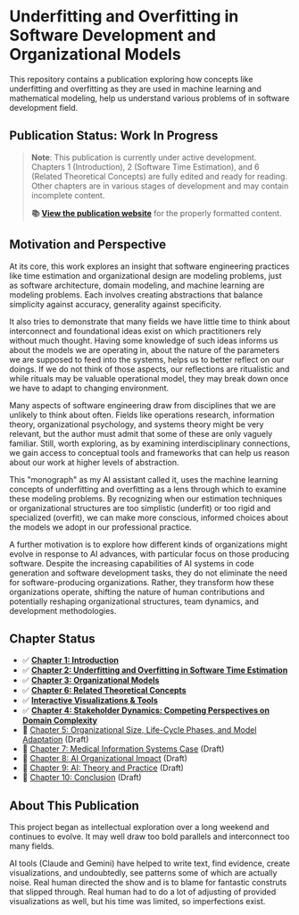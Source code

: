 # Underfitting and Overfitting in Software Development and Organizational Models

This repository contains a publication exploring how concepts like underfitting
and overfitting as they are used in machine learning and mathematical modeling,
help us understand various problems of in software development field.


## Publication Status: Work In Progress

> **Note**: This publication is currently under active development. Chapters 1 (Introduction), 
> 2 (Software Time Estimation), and 6 (Related Theoretical Concepts) are fully edited and ready for reading.
> Other chapters are in various stages of development and may contain
> incomplete content.
>
> **📚 [View the publication
> website](https://klauseduard.github.io/under-over-models/)** for the properly
> formatted content.

## Motivation and Perspective

At its core, this work explores an insight that software engineering practices
like time estimation and organizational design are modeling problems, just as
software architecture, domain modeling, and machine learning are modeling
problems. Each involves creating abstractions that balance simplicity against
accuracy, generality against specificity.

It also tries to demonstrate that many fields we have little time to think
about interconnect and foundational ideas exist on which practitioners rely
without much thought. Having some knowledge of such ideas informs us
about the models we are operating in, about the nature of the parameters we 
are supposed to feed into the systems, helps us to better reflect on our
doings. If we do not think of those aspects, our reflections are ritualistic
and while rituals may be valuable operational model, they may break down
once we have to adapt to changing environment.

Many aspects of software engineering draw from disciplines that we are
unlikely to think about often. Fields like operations research, information theory,
organizational psychology, and systems theory might be very relevant,
but the author must admit that some of these are only vaguely familiar.
Still, worth exploring, as by examining interdisciplinary connections,
we gain access to conceptual tools and frameworks that can help us reason
about our work at higher levels of abstraction.

This "monograph" as my AI assistant called it, uses the machine learning
concepts of underfitting and overfitting as a lens through which to examine
these modeling problems. By recognizing when our estimation techniques or
organizational structures are too simplistic (underfit) or too rigid and
specialized (overfit), we can make more conscious, informed choices about the
models we adopt in our professional practice.

A further motivation is to explore how different kinds of organizations might
evolve in response to AI advances, with particular focus on those producing
software. Despite the increasing capabilities of AI systems in code generation
and software development tasks, they do not eliminate the need for
software-producing organizations. Rather, they transform how these
organizations operate, shifting the nature of human contributions and
potentially reshaping organizational structures, team dynamics, and development
methodologies.

## Chapter Status

- ✅ **[Chapter 1: Introduction](chapters/01-introduction.md)**
- ✅ **[Chapter 2: Underfitting and Overfitting in Software Time Estimation](chapters/02-software-time-estimation.md)**
- ✅ **[Chapter 3: Organizational Models](chapters/03-organizational-models.md)**
- ✅ **[Chapter 6: Related Theoretical Concepts](chapters/06-theoretical-concepts.md)**
- ✅ **[Interactive Visualizations & Tools](visualizations.md)**
- ✅ **[Chapter 4: Stakeholder Dynamics: Competing Perspectives on Domain Complexity](chapters/04-stakeholder-preferences.md)**
- 🚧 [Chapter 5: Organizational Size, Life-Cycle Phases, and Model Adaptation](chapters/05-organizational-size-influence.md) (Draft)
- 🚧 [Chapter 7: Medical Information Systems Case](chapters/07-medical-systems-case.md) (Draft)
- 🚧 [Chapter 8: AI Organizational Impact](chapters/08-ai-organizational-impact.md) (Draft)
- 🚧 [Chapter 9: AI: Theory and Practice](chapters/09-ai-people-theory-practice.md) (Draft)
- 🚧 [Chapter 10: Conclusion](chapters/10-conclusion.md) (Draft)

## About This Publication

This project began as intellectual exploration over a long weekend and
continues to evolve. It may well draw too bold parallels and interconnect
too many fields.

AI tools (Claude and Gemini) have helped to write text, find evidence, create
visualizations, and undoubtedly, see patterns some of which are actually
noise. Real human directed the show and is to blame for fantastic construts
that slipped through. Real human had to do a lot of adjusting of provided
visualizations as well, but his time was limited, so imperfections exist.
